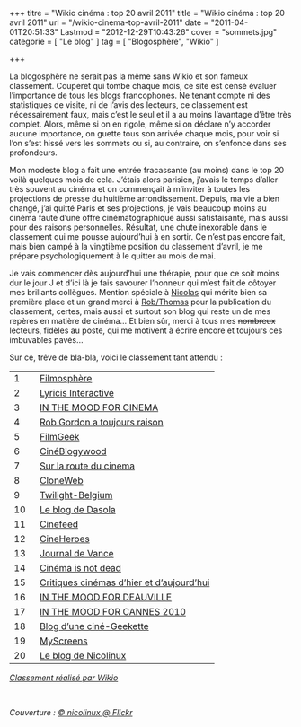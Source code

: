 +++
titre = "Wikio cinéma : top 20 avril 2011"
title = "Wikio cinéma : top 20 avril 2011"
url = "/wikio-cinema-top-avril-2011"
date = "2011-04-01T20:51:33"
Lastmod = "2012-12-29T10:43:26"
cover = "sommets.jpg"
categorie = [ "Le blog" ]
tag = [ "Blogosphère", "Wikio" ]

+++

<p>La blogosphère ne serait pas la même sans Wikio et son fameux classement. Couperet qui tombe chaque mois, ce site est censé évaluer l&rsquo;importance de tous les blogs francophones. Ne tenant compte ni des statistiques de visite, ni de l&rsquo;avis des lecteurs, ce classement est nécessairement faux, mais c&rsquo;est le seul et il a au moins l&rsquo;avantage d&rsquo;être très complet. Alors, même si on en rigole, même si on déclare n&rsquo;y accorder aucune importance, on guette tous son arrivée chaque mois, pour voir si l&rsquo;on s&rsquo;est hissé vers les sommets ou si, au contraire, on s&rsquo;enfonce dans ses profondeurs.</p>
<p>Mon modeste blog a fait une entrée fracassante (au moins) dans le top 20 voilà quelques mois de cela. J&rsquo;étais alors parisien, j&rsquo;avais le temps d&rsquo;aller très souvent au cinéma et on commençait à m&rsquo;inviter à toutes les projections de presse du huitième arrondissement. Depuis, ma vie a bien changé, j&rsquo;ai quitté Paris et ses projections, je vais beaucoup moins au cinéma faute d&rsquo;une offre cinématographique aussi satisfaisante, mais aussi pour des raisons personnelles. Résultat, une chute inexorable dans le classement qui me pousse aujourd&rsquo;hui à en sortir. Ce n&rsquo;est pas encore fait, mais bien campé à la vingtième position du classement d&rsquo;avril, je me prépare psychologiquement à le quitter au mois de mai.</p>
<p>Je vais commencer dès aujourd&rsquo;hui une thérapie, pour que ce soit moins dur le jour J et d&rsquo;ici là je fais savourer l&rsquo;honneur qui m&rsquo;est fait de côtoyer mes brillants collègues. Mention spéciale à <a href="http://www.filmosphere.com/">Nicolas</a> qui mérite bien sa première place et un grand merci à <a href="http://www.toujoursraison.com/">Rob/Thomas</a> pour la publication du classement, certes, mais aussi et surtout son blog qui reste un de mes repères en matière de cinéma… Et bien sûr, merci à tous mes <span style="text-decoration: line-through;">nombreux</span> lecteurs, fidèles au poste, qui me motivent à écrire encore et toujours ces imbuvables pavés…</p>
<p>Sur ce, trêve de bla-bla, voici le classement tant attendu :</p>
<table border="0" cellspacing="0" cellpadding="0" width="100%">
<tbody>
<tr class="bg">
<td class="td1" width="30" valign="top">1</td>
<td class="td2"><a rel="nofollow" href="http://www.filmosphere.com/" target="_blank">Filmosphère</a></td>
</tr>
<tr class="bg">
<td class="td1" width="30" valign="top">2</td>
<td class="td2"><a rel="nofollow" href="http://www.lyricis.fr/" target="_blank">Lyricis Interactive </a></td>
</tr>
<tr class="bg">
<td class="td1" width="30" valign="top">3</td>
<td class="td2"><a rel="nofollow" href="http://www.inthemoodforcinema.com/" target="_blank">IN THE MOOD FOR CINEMA</a></td>
</tr>
<tr class="bg">
<td class="td1" width="30" valign="top">4</td>
<td class="td2"><a rel="nofollow" href="http://www.toujoursraison.com" target="_blank">Rob Gordon a toujours raison</a></td>
</tr>
<tr class="bg">
<td class="td1" width="30" valign="top">5</td>
<td class="td2"><a rel="nofollow" href="http://filmgeek.fr" target="_blank">FilmGeek</a></td>
</tr>
<tr class="bg">
<td class="td1" width="30" valign="top">6</td>
<td class="td2"><a rel="nofollow" href="http://blogywoodland.blogspot.com" target="_blank">CinéBlogywood</a></td>
</tr>
<tr class="bg">
<td class="td1" width="30" valign="top">7</td>
<td class="td2"><a rel="nofollow" href="http://www.surlarouteducinema.com/" target="_blank">Sur la route du cinema</a></td>
</tr>
<tr class="bg">
<td class="td1" width="30" valign="top">8</td>
<td class="td2"><a rel="nofollow" href="http://www.cloneweb.net" target="_blank">CloneWeb</a></td>
</tr>
<tr class="bg">
<td class="td1" width="30" valign="top">9</td>
<td class="td2"><a rel="nofollow" href="http://twilight-belgium.blogspot.com/" target="_blank">Twilight-Belgium</a></td>
</tr>
<tr class="bg">
<td class="td1" width="30" valign="top">10</td>
<td class="td2"><a rel="nofollow" href="http://dasola.canalblog.com" target="_blank">Le blog de Dasola</a></td>
</tr>
<tr class="bg">
<td class="td1" width="30" valign="top">11</td>
<td class="td2"><a rel="nofollow" href="http://www.cinefeed.com" target="_blank">Cinefeed</a></td>
</tr>
<tr class="bg">
<td class="td1" width="30" valign="top">12</td>
<td class="td2"><a rel="nofollow" href="http://www.cineheroes.net" target="_blank">CineHeroes</a></td>
</tr>
<tr class="bg">
<td class="td1" width="30" valign="top">13</td>
<td class="td2"><a rel="nofollow" href="http://journal-de-vance.over-blog.com" target="_blank">Journal de Vance</a></td>
</tr>
<tr class="bg">
<td class="td1" width="30" valign="top">14</td>
<td class="td2"><a rel="nofollow" href="http://cinemaisnotdead.fr/" target="_blank">Cinéma is not dead</a></td>
</tr>
<tr class="bg">
<td class="td1" width="30" valign="top">15</td>
<td class="td2"><a rel="nofollow" href="http://www.plan-c.fr/" target="_blank">Critiques cinémas d&rsquo;hier et d&rsquo;aujourd&rsquo;hui</a></td>
</tr>
<tr class="bg">
<td class="td1" width="30" valign="top">16</td>
<td class="td2"><a rel="nofollow" href="http://www.inthemoodfordeauville.com/" target="_blank">IN THE MOOD FOR DEAUVILLE</a></td>
</tr>
<tr class="bg">
<td class="td1" width="30" valign="top">17</td>
<td class="td2"><a rel="nofollow" href="http://www.inthemoodforcannes.com" target="_blank">IN THE MOOD FOR CANNES 2010</a></td>
</tr>
<tr class="bg">
<td class="td1" width="30" valign="top">18</td>
<td class="td2"><a rel="nofollow" href="http://nivrae.fr/" target="_blank">Blog d&rsquo;une ciné-Geekette</a></td>
</tr>
<tr class="bg">
<td class="td1" width="30" valign="top">19</td>
<td class="td2"><a rel="nofollow" href="http://myscreens.fr" target="_blank">MyScreens</a></td>
</tr>
<tr class="bg">
<td class="td1" width="30" valign="top">20</td>
<td class="td2"><a rel="nofollow" href="http://voiretmanger.fr/" target="_blank">Le blog de Nicolinux</a></td>
</tr>
</tbody>
</table>
<p><em><a title="Classement réalisé par Wikio" href="http://www.wikio.fr" target="_blank">Classement réalisé par Wikio</a></em></p>
<p>&nbsp;</p>
<p><em>Couverture : <a href="http://www.flickr.com/photos/nicolinux/2857119378/in/set-72157607289672225/">© nicolinux @ Flickr</a></em></p>

